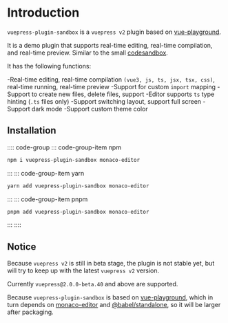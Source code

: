 # Introduction

`vuepress-plugin-sandbox` is a `vuepress v2` plugin based on [vue-playground](../vue-playground/).

It is a demo plugin that supports real-time editing, real-time compilation, and real-time preview. Similar to the small [codesandbox](https://codesandbox.io/).

It has the following functions:

-Real-time editing, real-time compilation `(vue3, js, ts, jsx, tsx, css)`, real-time running, real-time preview
-Support for custom `import` mapping
-Support to create new files, delete files, support
-Editor supports `ts` type hinting (`.ts` files only)
-Support switching layout, support full screen
-Support dark mode
-Support custom theme color

## Installation

:::: code-group
::: code-group-item npm

```bash
npm i vuepress-plugin-sandbox monaco-editor
```

:::
::: code-group-item yarn

```bash
yarn add vuepress-plugin-sandbox monaco-editor
```

:::
::: code-group-item pnpm

```bash
pnpm add vuepress-plugin-sandbox monaco-editor
```

:::
::::

## Notice

Because `vuepress v2` is still in beta stage, the plugin is not stable yet, but will try to keep up with the latest `vuepress v2` version.

Currently `vuepress@2.0.0-beta.40` and above are supported.

Because `vuepress-plugin-sandbox` is based on [vue-playground](../vue-playground/), which in turn depends on [monaco-editor](https://github.com/microsoft/monaco-editor) and [@babel/standalone](https://babeljs.io/docs/en/babel-standalone), so it will be larger after packaging.
